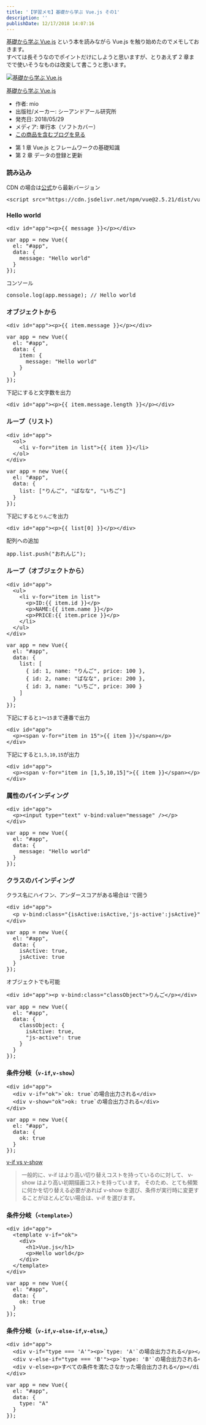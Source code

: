 ```yaml
---
title: '【学習メモ】基礎から学ぶ Vue.js その1'
description: ''
publishDate: 12/17/2018 14:07:16
---
```


<p><a href="https://cr-vue.mio3io.com/">基礎から学ぶ Vue.js</a> という本を読みながら Vue.js を触り始めたのでメモしておきます。<br/>
すべては長そうなのでポイントだけにしようと思いますが、とりあえず 2 章までで使いそうなものは改変して書こうと思います。</p>

<p><div class="hatena-asin-detail"><a href="http://www.amazon.co.jp/exec/obidos/ASIN/4863542453/hatena-blog-22/"><img src="https://cdn-ak.f.st-hatena.com/images/fotolife/j/jotaki/20190726/20190726111849.jpg" class="hatena-asin-detail-image" alt="基礎から学ぶ Vue.js" title="基礎から学ぶ Vue.js"></a><div class="hatena-asin-detail-info"><p class="hatena-asin-detail-title"><a href="http://www.amazon.co.jp/exec/obidos/ASIN/4863542453/hatena-blog-22/">基礎から学ぶ Vue.js</a></p><ul><li><span class="hatena-asin-detail-label">作者:</span> mio</li><li><span class="hatena-asin-detail-label">出版社/メーカー:</span> シーアンドアール研究所</li><li><span class="hatena-asin-detail-label">発売日:</span> 2018/05/29</li><li><span class="hatena-asin-detail-label">メディア:</span> 単行本（ソフトカバー）</li><li><a href="http://d.hatena.ne.jp/asin/4863542453/hatena-blog-22" target="_blank">この商品を含むブログを見る</a></li></ul></div><div class="hatena-asin-detail-foot"></div></div></p>

<ul>
<li>第 1 章 Vue.js とフレームワークの基礎知識</li>
<li>第 2 章 データの登録と更新</li>
</ul>

<h3>読み込み</h3>

<p>CDN の場合は<a href="https://jp.vuejs.org/v2/guide/installation.html#CDN">公式</a>から最新バージョン</p>

<pre class="code lang-html" data-lang="html" data-unlink><span class="synIdentifier">&lt;</span><span class="synStatement">script</span><span class="synIdentifier"> </span><span class="synType">src</span><span class="synIdentifier">=</span><span class="synConstant">&quot;https://cdn.jsdelivr.net/npm/vue@2.5.21/dist/vue.js&quot;</span><span class="synIdentifier">&gt;&lt;/</span><span class="synStatement">script</span><span class="synIdentifier">&gt;</span>
</pre>

<h3>Hello world</h3>

<pre class="code lang-html" data-lang="html" data-unlink><span class="synIdentifier">&lt;</span><span class="synStatement">div</span><span class="synIdentifier"> </span><span class="synType">id</span><span class="synIdentifier">=</span><span class="synConstant">&quot;app&quot;</span><span class="synIdentifier">&gt;&lt;</span><span class="synStatement">p</span><span class="synIdentifier">&gt;</span>{{ message }}<span class="synIdentifier">&lt;/</span><span class="synStatement">p</span><span class="synIdentifier">&gt;&lt;/</span><span class="synStatement">div</span><span class="synIdentifier">&gt;</span>
</pre>

<pre class="code lang-javascript" data-lang="javascript" data-unlink><span class="synIdentifier">var</span> app = <span class="synStatement">new</span> Vue(<span class="synIdentifier">{</span>
  el: <span class="synConstant">&quot;#app&quot;</span>,
  data: <span class="synIdentifier">{</span>
    message: <span class="synConstant">&quot;Hello world&quot;</span>
  <span class="synIdentifier">}</span>
<span class="synIdentifier">}</span>);
</pre>

<p>コンソール</p>

<pre class="code lang-javascript" data-lang="javascript" data-unlink>console.log(app.message); <span class="synComment">// Hello world</span>
</pre>

<h3>オブジェクトから</h3>

<pre class="code lang-html" data-lang="html" data-unlink><span class="synIdentifier">&lt;</span><span class="synStatement">div</span><span class="synIdentifier"> </span><span class="synType">id</span><span class="synIdentifier">=</span><span class="synConstant">&quot;app&quot;</span><span class="synIdentifier">&gt;&lt;</span><span class="synStatement">p</span><span class="synIdentifier">&gt;</span>{{ item.message }}<span class="synIdentifier">&lt;/</span><span class="synStatement">p</span><span class="synIdentifier">&gt;&lt;/</span><span class="synStatement">div</span><span class="synIdentifier">&gt;</span>
</pre>

<pre class="code lang-javascript" data-lang="javascript" data-unlink><span class="synIdentifier">var</span> app = <span class="synStatement">new</span> Vue(<span class="synIdentifier">{</span>
  el: <span class="synConstant">&quot;#app&quot;</span>,
  data: <span class="synIdentifier">{</span>
    item: <span class="synIdentifier">{</span>
      message: <span class="synConstant">&quot;Hello world&quot;</span>
    <span class="synIdentifier">}</span>
  <span class="synIdentifier">}</span>
<span class="synIdentifier">}</span>);
</pre>

<p>下記にすると文字数を出力</p>

<pre class="code lang-html" data-lang="html" data-unlink><span class="synIdentifier">&lt;</span><span class="synStatement">div</span><span class="synIdentifier"> </span><span class="synType">id</span><span class="synIdentifier">=</span><span class="synConstant">&quot;app&quot;</span><span class="synIdentifier">&gt;&lt;</span><span class="synStatement">p</span><span class="synIdentifier">&gt;</span>{{ item.message.length }}<span class="synIdentifier">&lt;/</span><span class="synStatement">p</span><span class="synIdentifier">&gt;&lt;/</span><span class="synStatement">div</span><span class="synIdentifier">&gt;</span>
</pre>

<h3>ループ（リスト）</h3>

<pre class="code lang-html" data-lang="html" data-unlink><span class="synIdentifier">&lt;</span><span class="synStatement">div</span><span class="synIdentifier"> </span><span class="synType">id</span><span class="synIdentifier">=</span><span class="synConstant">&quot;app&quot;</span><span class="synIdentifier">&gt;</span>
  <span class="synIdentifier">&lt;</span><span class="synStatement">ol</span><span class="synIdentifier">&gt;</span>
    <span class="synIdentifier">&lt;</span><span class="synStatement">li</span><span class="synIdentifier"> v-</span><span class="synType">for</span><span class="synIdentifier">=</span><span class="synConstant">&quot;item in list&quot;</span><span class="synIdentifier">&gt;</span>{{ item }}<span class="synIdentifier">&lt;/</span><span class="synStatement">li</span><span class="synIdentifier">&gt;</span>
  <span class="synIdentifier">&lt;/</span><span class="synStatement">ol</span><span class="synIdentifier">&gt;</span>
<span class="synIdentifier">&lt;/</span><span class="synStatement">div</span><span class="synIdentifier">&gt;</span>
</pre>

<pre class="code lang-javascript" data-lang="javascript" data-unlink><span class="synIdentifier">var</span> app = <span class="synStatement">new</span> Vue(<span class="synIdentifier">{</span>
  el: <span class="synConstant">&quot;#app&quot;</span>,
  data: <span class="synIdentifier">{</span>
    list: <span class="synIdentifier">[</span><span class="synConstant">&quot;りんご&quot;</span>, <span class="synConstant">&quot;ばなな&quot;</span>, <span class="synConstant">&quot;いちご&quot;</span><span class="synIdentifier">]</span>
  <span class="synIdentifier">}</span>
<span class="synIdentifier">}</span>);
</pre>

<p>下記にすると<code>りんご</code>を出力</p>

<pre class="code lang-html" data-lang="html" data-unlink><span class="synIdentifier">&lt;</span><span class="synStatement">div</span><span class="synIdentifier"> </span><span class="synType">id</span><span class="synIdentifier">=</span><span class="synConstant">&quot;app&quot;</span><span class="synIdentifier">&gt;&lt;</span><span class="synStatement">p</span><span class="synIdentifier">&gt;</span>{{ list[0] }}<span class="synIdentifier">&lt;/</span><span class="synStatement">p</span><span class="synIdentifier">&gt;&lt;/</span><span class="synStatement">div</span><span class="synIdentifier">&gt;</span>
</pre>

<p>配列への追加</p>

<pre class="code lang-javascript" data-lang="javascript" data-unlink>app.list.push(<span class="synConstant">&quot;おれんじ&quot;</span>);
</pre>

<h3>ループ（オブジェクトから）</h3>

<pre class="code lang-html" data-lang="html" data-unlink><span class="synIdentifier">&lt;</span><span class="synStatement">div</span><span class="synIdentifier"> </span><span class="synType">id</span><span class="synIdentifier">=</span><span class="synConstant">&quot;app&quot;</span><span class="synIdentifier">&gt;</span>
  <span class="synIdentifier">&lt;</span><span class="synStatement">ul</span><span class="synIdentifier">&gt;</span>
    <span class="synIdentifier">&lt;</span><span class="synStatement">li</span><span class="synIdentifier"> v-</span><span class="synType">for</span><span class="synIdentifier">=</span><span class="synConstant">&quot;item in list&quot;</span><span class="synIdentifier">&gt;</span>
      <span class="synIdentifier">&lt;</span><span class="synStatement">p</span><span class="synIdentifier">&gt;</span>ID:{{ item.id }}<span class="synIdentifier">&lt;/</span><span class="synStatement">p</span><span class="synIdentifier">&gt;</span>
      <span class="synIdentifier">&lt;</span><span class="synStatement">p</span><span class="synIdentifier">&gt;</span>NAME:{{ item.name }}<span class="synIdentifier">&lt;/</span><span class="synStatement">p</span><span class="synIdentifier">&gt;</span>
      <span class="synIdentifier">&lt;</span><span class="synStatement">p</span><span class="synIdentifier">&gt;</span>PRICE:{{ item.price }}<span class="synIdentifier">&lt;/</span><span class="synStatement">p</span><span class="synIdentifier">&gt;</span>
    <span class="synIdentifier">&lt;/</span><span class="synStatement">li</span><span class="synIdentifier">&gt;</span>
  <span class="synIdentifier">&lt;/</span><span class="synStatement">ul</span><span class="synIdentifier">&gt;</span>
<span class="synIdentifier">&lt;/</span><span class="synStatement">div</span><span class="synIdentifier">&gt;</span>
</pre>

<pre class="code lang-javascript" data-lang="javascript" data-unlink><span class="synIdentifier">var</span> app = <span class="synStatement">new</span> Vue(<span class="synIdentifier">{</span>
  el: <span class="synConstant">&quot;#app&quot;</span>,
  data: <span class="synIdentifier">{</span>
    list: <span class="synIdentifier">[</span>
      <span class="synIdentifier">{</span> id: 1, name: <span class="synConstant">&quot;りんご&quot;</span>, price: 100 <span class="synIdentifier">}</span>,
      <span class="synIdentifier">{</span> id: 2, name: <span class="synConstant">&quot;ばなな&quot;</span>, price: 200 <span class="synIdentifier">}</span>,
      <span class="synIdentifier">{</span> id: 3, name: <span class="synConstant">&quot;いちご&quot;</span>, price: 300 <span class="synIdentifier">}</span>
    <span class="synIdentifier">]</span>
  <span class="synIdentifier">}</span>
<span class="synIdentifier">}</span>);
</pre>

<p>下記にすると<code>1</code>〜<code>15</code>まで連番で出力</p>

<pre class="code lang-html" data-lang="html" data-unlink><span class="synIdentifier">&lt;</span><span class="synStatement">div</span><span class="synIdentifier"> </span><span class="synType">id</span><span class="synIdentifier">=</span><span class="synConstant">&quot;app&quot;</span><span class="synIdentifier">&gt;</span>
  <span class="synIdentifier">&lt;</span><span class="synStatement">p</span><span class="synIdentifier">&gt;&lt;</span><span class="synStatement">span</span><span class="synIdentifier"> v-</span><span class="synType">for</span><span class="synIdentifier">=</span><span class="synConstant">&quot;item in 15&quot;</span><span class="synIdentifier">&gt;</span>{{ item }}<span class="synIdentifier">&lt;/</span><span class="synStatement">span</span><span class="synIdentifier">&gt;&lt;/</span><span class="synStatement">p</span><span class="synIdentifier">&gt;</span>
<span class="synIdentifier">&lt;/</span><span class="synStatement">div</span><span class="synIdentifier">&gt;</span>
</pre>

<p>下記にすると<code>1,5,10,15</code>が出力</p>

<pre class="code lang-html" data-lang="html" data-unlink><span class="synIdentifier">&lt;</span><span class="synStatement">div</span><span class="synIdentifier"> </span><span class="synType">id</span><span class="synIdentifier">=</span><span class="synConstant">&quot;app&quot;</span><span class="synIdentifier">&gt;</span>
  <span class="synIdentifier">&lt;</span><span class="synStatement">p</span><span class="synIdentifier">&gt;&lt;</span><span class="synStatement">span</span><span class="synIdentifier"> v-</span><span class="synType">for</span><span class="synIdentifier">=</span><span class="synConstant">&quot;item in [1,5,10,15]&quot;</span><span class="synIdentifier">&gt;</span>{{ item }}<span class="synIdentifier">&lt;/</span><span class="synStatement">span</span><span class="synIdentifier">&gt;&lt;/</span><span class="synStatement">p</span><span class="synIdentifier">&gt;</span>
<span class="synIdentifier">&lt;/</span><span class="synStatement">div</span><span class="synIdentifier">&gt;</span>
</pre>

<h3>属性のバインディング</h3>

<pre class="code lang-html" data-lang="html" data-unlink><span class="synIdentifier">&lt;</span><span class="synStatement">div</span><span class="synIdentifier"> </span><span class="synType">id</span><span class="synIdentifier">=</span><span class="synConstant">&quot;app&quot;</span><span class="synIdentifier">&gt;</span>
  <span class="synIdentifier">&lt;</span><span class="synStatement">p</span><span class="synIdentifier">&gt;&lt;</span><span class="synStatement">input</span><span class="synIdentifier"> </span><span class="synType">type</span><span class="synIdentifier">=</span><span class="synConstant">&quot;text&quot;</span><span class="synIdentifier"> v-bind:</span><span class="synType">value</span><span class="synIdentifier">=</span><span class="synConstant">&quot;message&quot;</span><span class="synIdentifier"> /&gt;&lt;/</span><span class="synStatement">p</span><span class="synIdentifier">&gt;</span>
<span class="synIdentifier">&lt;/</span><span class="synStatement">div</span><span class="synIdentifier">&gt;</span>
</pre>

<pre class="code lang-javascript" data-lang="javascript" data-unlink><span class="synIdentifier">var</span> app = <span class="synStatement">new</span> Vue(<span class="synIdentifier">{</span>
  el: <span class="synConstant">&quot;#app&quot;</span>,
  data: <span class="synIdentifier">{</span>
    message: <span class="synConstant">&quot;Hello world&quot;</span>
  <span class="synIdentifier">}</span>
<span class="synIdentifier">}</span>);
</pre>

<h3>クラスのバインディング</h3>

<p>クラス名にハイフン、アンダースコアがある場合は<code>'</code>で囲う</p>

<pre class="code lang-html" data-lang="html" data-unlink><span class="synIdentifier">&lt;</span><span class="synStatement">div</span><span class="synIdentifier"> </span><span class="synType">id</span><span class="synIdentifier">=</span><span class="synConstant">&quot;app&quot;</span><span class="synIdentifier">&gt;</span>
  <span class="synIdentifier">&lt;</span><span class="synStatement">p</span><span class="synIdentifier"> v-bind:</span><span class="synType">class</span><span class="synIdentifier">=</span><span class="synConstant">&quot;{isActive:isActive,'js-active':jsActive}&quot;</span><span class="synIdentifier">&gt;</span>りんご<span class="synIdentifier">&lt;/</span><span class="synStatement">p</span><span class="synIdentifier">&gt;</span>
<span class="synIdentifier">&lt;/</span><span class="synStatement">div</span><span class="synIdentifier">&gt;</span>
</pre>

<pre class="code lang-javascript" data-lang="javascript" data-unlink><span class="synIdentifier">var</span> app = <span class="synStatement">new</span> Vue(<span class="synIdentifier">{</span>
  el: <span class="synConstant">&quot;#app&quot;</span>,
  data: <span class="synIdentifier">{</span>
    isActive: <span class="synConstant">true</span>,
    jsActive: <span class="synConstant">true</span>
  <span class="synIdentifier">}</span>
<span class="synIdentifier">}</span>);
</pre>

<p>オブジェクトでも可能</p>

<pre class="code lang-html" data-lang="html" data-unlink><span class="synIdentifier">&lt;</span><span class="synStatement">div</span><span class="synIdentifier"> </span><span class="synType">id</span><span class="synIdentifier">=</span><span class="synConstant">&quot;app&quot;</span><span class="synIdentifier">&gt;&lt;</span><span class="synStatement">p</span><span class="synIdentifier"> v-bind:</span><span class="synType">class</span><span class="synIdentifier">=</span><span class="synConstant">&quot;classObject&quot;</span><span class="synIdentifier">&gt;</span>りんご<span class="synIdentifier">&lt;/</span><span class="synStatement">p</span><span class="synIdentifier">&gt;&lt;/</span><span class="synStatement">div</span><span class="synIdentifier">&gt;</span>
</pre>

<pre class="code lang-javascript" data-lang="javascript" data-unlink><span class="synIdentifier">var</span> app = <span class="synStatement">new</span> Vue(<span class="synIdentifier">{</span>
  el: <span class="synConstant">&quot;#app&quot;</span>,
  data: <span class="synIdentifier">{</span>
    classObject: <span class="synIdentifier">{</span>
      isActive: <span class="synConstant">true</span>,
      <span class="synConstant">&quot;js-active&quot;</span>: <span class="synConstant">true</span>
    <span class="synIdentifier">}</span>
  <span class="synIdentifier">}</span>
<span class="synIdentifier">}</span>);
</pre>

<h3>条件分岐（<code>v-if</code>,<code>v-show</code>）</h3>

<pre class="code lang-html" data-lang="html" data-unlink><span class="synIdentifier">&lt;</span><span class="synStatement">div</span><span class="synIdentifier"> </span><span class="synType">id</span><span class="synIdentifier">=</span><span class="synConstant">&quot;app&quot;</span><span class="synIdentifier">&gt;</span>
  <span class="synIdentifier">&lt;</span><span class="synStatement">div</span><span class="synIdentifier"> v-if=</span><span class="synConstant">&quot;ok&quot;</span><span class="synIdentifier">&gt;</span>`ok: true`の場合出力される<span class="synIdentifier">&lt;/</span><span class="synStatement">div</span><span class="synIdentifier">&gt;</span>
  <span class="synIdentifier">&lt;</span><span class="synStatement">div</span><span class="synIdentifier"> v-show=</span><span class="synConstant">&quot;ok&quot;</span><span class="synIdentifier">&gt;</span>ok: true`の場合出力される<span class="synIdentifier">&lt;/</span><span class="synStatement">div</span><span class="synIdentifier">&gt;</span>
<span class="synIdentifier">&lt;/</span><span class="synStatement">div</span><span class="synIdentifier">&gt;</span>
</pre>

<pre class="code lang-javascript" data-lang="javascript" data-unlink><span class="synIdentifier">var</span> app = <span class="synStatement">new</span> Vue(<span class="synIdentifier">{</span>
  el: <span class="synConstant">&quot;#app&quot;</span>,
  data: <span class="synIdentifier">{</span>
    ok: <span class="synConstant">true</span>
  <span class="synIdentifier">}</span>
<span class="synIdentifier">}</span>);
</pre>

<p><a href="https://jp.vuejs.org/v2/guide/conditional.html#v-if-vs-v-show">v-if vs v-show</a></p>

<blockquote><p>一般的に、v-if はより高い切り替えコストを持っているのに対して、 v-show はより高い初期描画コストを持っています。 そのため、とても頻繁に何かを切り替える必要があれば v-show を選び、条件が実行時に変更することがほとんどない場合は、v-if を選びます。</p></blockquote>

<h3>条件分岐（<code>&lt;template&gt;</code>）</h3>

<pre class="code lang-html" data-lang="html" data-unlink><span class="synIdentifier">&lt;</span><span class="synStatement">div</span><span class="synIdentifier"> </span><span class="synType">id</span><span class="synIdentifier">=</span><span class="synConstant">&quot;app&quot;</span><span class="synIdentifier">&gt;</span>
  <span class="synIdentifier">&lt;</span>template<span class="synIdentifier"> v-if=</span><span class="synConstant">&quot;ok&quot;</span><span class="synIdentifier">&gt;</span>
    <span class="synIdentifier">&lt;</span><span class="synStatement">div</span><span class="synIdentifier">&gt;</span>
      <span class="synIdentifier">&lt;</span><span class="synStatement">h1</span><span class="synIdentifier">&gt;</span>Vue.js<span class="synIdentifier">&lt;/</span><span class="synStatement">h1</span><span class="synIdentifier">&gt;</span>
      <span class="synIdentifier">&lt;</span><span class="synStatement">p</span><span class="synIdentifier">&gt;</span>Hello world<span class="synIdentifier">&lt;/</span><span class="synStatement">p</span><span class="synIdentifier">&gt;</span>
    <span class="synIdentifier">&lt;/</span><span class="synStatement">div</span><span class="synIdentifier">&gt;</span>
  <span class="synIdentifier">&lt;/</span>template<span class="synIdentifier">&gt;</span>
<span class="synIdentifier">&lt;/</span><span class="synStatement">div</span><span class="synIdentifier">&gt;</span>
</pre>

<pre class="code lang-javascript" data-lang="javascript" data-unlink><span class="synIdentifier">var</span> app = <span class="synStatement">new</span> Vue(<span class="synIdentifier">{</span>
  el: <span class="synConstant">&quot;#app&quot;</span>,
  data: <span class="synIdentifier">{</span>
    ok: <span class="synConstant">true</span>
  <span class="synIdentifier">}</span>
<span class="synIdentifier">}</span>);
</pre>

<h3>条件分岐（<code>v-if</code>,<code>v-else-if</code>,<code>v-else</code>,）</h3>

<pre class="code lang-html" data-lang="html" data-unlink><span class="synIdentifier">&lt;</span><span class="synStatement">div</span><span class="synIdentifier"> </span><span class="synType">id</span><span class="synIdentifier">=</span><span class="synConstant">&quot;app&quot;</span><span class="synIdentifier">&gt;</span>
  <span class="synIdentifier">&lt;</span><span class="synStatement">div</span><span class="synIdentifier"> v-if=</span><span class="synConstant">&quot;type === 'A'&quot;</span><span class="synIdentifier">&gt;&lt;</span><span class="synStatement">p</span><span class="synIdentifier">&gt;</span>`type: 'A'`の場合出力される<span class="synIdentifier">&lt;/</span><span class="synStatement">p</span><span class="synIdentifier">&gt;&lt;/</span><span class="synStatement">div</span><span class="synIdentifier">&gt;</span>
  <span class="synIdentifier">&lt;</span><span class="synStatement">div</span><span class="synIdentifier"> v-else-if=</span><span class="synConstant">&quot;type === 'B'&quot;</span><span class="synIdentifier">&gt;&lt;</span><span class="synStatement">p</span><span class="synIdentifier">&gt;</span>`type: 'B'`の場合出力される<span class="synIdentifier">&lt;/</span><span class="synStatement">p</span><span class="synIdentifier">&gt;&lt;/</span><span class="synStatement">div</span><span class="synIdentifier">&gt;</span>
  <span class="synIdentifier">&lt;</span><span class="synStatement">div</span><span class="synIdentifier"> v-else&gt;&lt;</span><span class="synStatement">p</span><span class="synIdentifier">&gt;</span>すべての条件を満たさなかった場合出力される<span class="synIdentifier">&lt;/</span><span class="synStatement">p</span><span class="synIdentifier">&gt;&lt;/</span><span class="synStatement">div</span><span class="synIdentifier">&gt;</span>
<span class="synIdentifier">&lt;/</span><span class="synStatement">div</span><span class="synIdentifier">&gt;</span>
</pre>

<pre class="code lang-javascript" data-lang="javascript" data-unlink><span class="synIdentifier">var</span> app = <span class="synStatement">new</span> Vue(<span class="synIdentifier">{</span>
  el: <span class="synConstant">&quot;#app&quot;</span>,
  data: <span class="synIdentifier">{</span>
    type: <span class="synConstant">&quot;A&quot;</span>
  <span class="synIdentifier">}</span>
<span class="synIdentifier">}</span>);
</pre>
